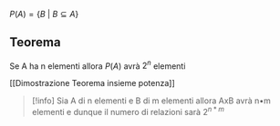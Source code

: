 $P(A) = \{B \text{ | } B\subseteq A\}$

## Teorema
Se A ha n elementi allora $P(A)$ avrà $2^n$ elementi 

[[Dimostrazione Teorema insieme potenza]]

> [!info]
> Sia A di n elementi e B di m elementi allora AxB avrà n•m elementi e dunque il numero di relazioni sarà $2^{n*m}$ 

